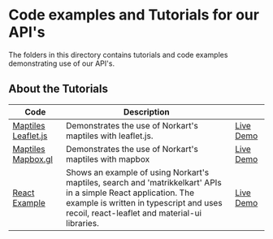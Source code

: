 # Code examples and Tutorials for our API's

The folders in this directory contains tutorials and code examples demonstrating use of our API's. 

## About the Tutorials

Code | Description | |
--- | --- | --- 
[Maptiles Leaflet.js](./getting%20started%20-%20maptiles%20in%20mapbox.gl) | Demonstrates the use of Norkart's maptiles with leaflet.js. | [Live Demo](https://codepen.io/alexanno/pen/EzrjEb)
[Maptiles  Mapbox.gl](./getting%20started%20-%20maptiles%20in%20mapbox.gl) | Demonstrates the use of Norkart's maptiles with mapbox | [Live Demo](https://codepen.io/alexanno/pen/NWRpYER)
[React Example](./reactleaflet_fritekstsok_maptiles_matrikkelkart_example) | Shows an example of using Norkart's maptiles, search and 'matrikkelkart' APIs in a simple React application. The example is written in typescript and uses recoil, react-leaflet and material-ui libraries. | [Live Demo](https://mango-flower-0fd4d4b03.azurestaticapps.net/)


